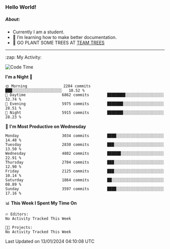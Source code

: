 ### Hello World!

##### About:
- Currently I am a student.
- 🌱 I’m learning how to make better documentation.
- 🌱 GO PLANT SOME TREES AT [TEAM TREES](https://teamtrees.org/)

---
  <summary>:zap: My Activity:</summary>
  
<!--START_SECTION:waka-->
![Code Time](http://img.shields.io/badge/Code%20Time-1%2C268%20hrs%2025%20mins-blue)

**I'm a Night 🦉** 

```text
🌞 Morning                2204 commits        ███░░░░░░░░░░░░░░░░░░░░░░   10.52 % 
🌆 Daytime                6862 commits        ████████░░░░░░░░░░░░░░░░░   32.74 % 
🌃 Evening                5975 commits        ███████░░░░░░░░░░░░░░░░░░   28.51 % 
🌙 Night                  5915 commits        ███████░░░░░░░░░░░░░░░░░░   28.23 % 
```
📅 **I'm Most Productive on Wednesday** 

```text
Monday                   3034 commits        ████░░░░░░░░░░░░░░░░░░░░░   14.48 % 
Tuesday                  2830 commits        ███░░░░░░░░░░░░░░░░░░░░░░   13.50 % 
Wednesday                4802 commits        ██████░░░░░░░░░░░░░░░░░░░   22.91 % 
Thursday                 2704 commits        ███░░░░░░░░░░░░░░░░░░░░░░   12.90 % 
Friday                   2125 commits        ███░░░░░░░░░░░░░░░░░░░░░░   10.14 % 
Saturday                 1864 commits        ██░░░░░░░░░░░░░░░░░░░░░░░   08.89 % 
Sunday                   3597 commits        ████░░░░░░░░░░░░░░░░░░░░░   17.16 % 
```


📊 **This Week I Spent My Time On** 

```text
🔥 Editors: 
No Activity Tracked This Week

🐱‍💻 Projects: 
No Activity Tracked This Week
```


 Last Updated on 13/01/2024 04:10:08 UTC
<!--END_SECTION:waka-->
